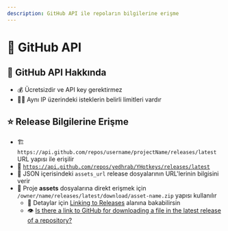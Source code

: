 ```yaml
---
description: GitHub API ile repoların bilgilerine erişme
---
```


# 💫 GitHub API

## 🔰 GitHub API Hakkında

* 💰 Ücretsizdir ve API key gerektirmez
* 👮‍♂️ Aynı IP üzerindeki isteklerin belirli limitleri vardır

## ⭐ Release Bilgilerine Erişme

* 🏗️ `https://api.github.com/repos/username/projectName/releases/latest` URL yapısı ile erişilir
* 🔗 [`https://api.github.com/repos/yedhrab/YHotkeys/releases/latest`](https://api.github.com/repos/yedhrab/YHotkeys/releases/latest)
* 📜 JSON içerisindeki `assets_url` release dosyalarının URL'lerinin bilgisini verir
* 📂 Proje **assets** dosyalarına direkt erişmek için `/owner/name/releases/latest/download/asset-name.zip` yapısı kullanılır
  * 👀 Detaylar için [Linking to Releases](https://help.github.com/en/github/administering-a-repository/linking-to-releases) alanına bakabilirsin
  * 👁️ [Is there a link to GitHub for downloading a file in the latest release of a repository?](https://stackoverflow.com/questions/24987542/is-there-a-link-to-github-for-downloading-a-file-in-the-latest-release-of-a-repo)



